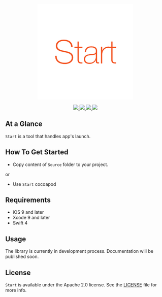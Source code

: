 <p align="center" >
	<img src="/Images/logo_2048_2048.png" alt="Start" title="Start" width="300px" height="300px">
</p>

<p align="center">
	<a href="https://swift.org">
		<img src="https://img.shields.io/badge/Swift-4.0-orange.svg?style=flat">
	</a>
	<a href="https://cocoapods.org">
		<img src="https://img.shields.io/cocoapods/v/Start.svg">
	</a>
	<a href="https://cocoapods.org">
		<img src="https://img.shields.io/cocoapods/dt/Start.svg">
	</a>
	<a href="https://tldrlegal.com/license/mit-license">
		<img src="https://img.shields.io/badge/License-Apache 2.0-blue.svg?style=flat">
	</a>
</p>

## At a Glance

`Start` is a tool that handles app's launch.

## How To Get Started

- Copy content of `Source` folder to your project.

or

- Use `Start` cocoapod

## Requirements

* iOS 9 and later
* Xcode 9 and later
* Swift 4

## Usage

The library is currently in development process. Documentation will be published soon.

## License

`Start` is available under the Apache 2.0 license. See the [LICENSE](./LICENSE) file for more info.
